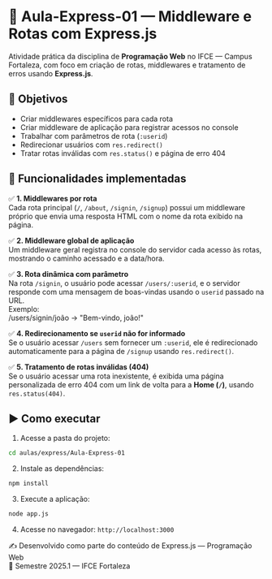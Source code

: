# 📘 Aula-Express-01 — Middleware e Rotas com Express.js

Atividade prática da disciplina de **Programação Web** no IFCE — Campus Fortaleza, com foco em criação de rotas, middlewares e tratamento de erros usando **Express.js**.

## 🎯 Objetivos

- Criar middlewares específicos para cada rota  
- Criar middleware de aplicação para registrar acessos no console  
- Trabalhar com parâmetros de rota (`:userid`)  
- Redirecionar usuários com `res.redirect()`  
- Tratar rotas inválidas com `res.status()` e página de erro 404  

## 🚧 Funcionalidades implementadas

✅ **1. Middlewares por rota**  
Cada rota principal (`/`, `/about`, `/signin`, `/signup`) possui um middleware próprio que envia uma resposta HTML com o nome da rota exibido na página.

✅ **2. Middleware global de aplicação**  
Um middleware geral registra no console do servidor cada acesso às rotas, mostrando o caminho acessado e a data/hora.

✅ **3. Rota dinâmica com parâmetro**  
Na rota `/signin`, o usuário pode acessar `/users/:userid`, e o servidor responde com uma mensagem de boas-vindas usando o `userid` passado na URL.  
Exemplo:  
/users/signin/joão → "Bem-vindo, joão!"

✅ **4. Redirecionamento se `userid` não for informado**  
Se o usuário acessar `/users` sem fornecer um `:userid`, ele é redirecionado automaticamente para a página de `/signup` usando `res.redirect()`.

✅ **5. Tratamento de rotas inválidas (404)**  
Se o usuário acessar uma rota inexistente, é exibida uma página personalizada de erro 404 com um link de volta para a **Home (`/`)**, usando `res.status(404)`.

## ▶️ Como executar

1. Acesse a pasta do projeto:
```bash
cd aulas/express/Aula-Express-01
```

2. Instale as dependências:
```bash
npm install
```

3. Execute a aplicação:
```bash
node app.js
```

4. Acesse no navegador:
`http://localhost:3000`  

✍️ Desenvolvido como parte do conteúdo de Express.js — Programação Web  
📅 Semestre 2025.1 — IFCE Fortaleza  
